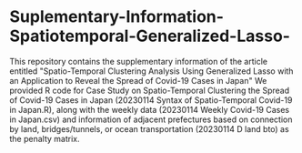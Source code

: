 # Suplementary-Information-Spatiotemporal-Generalized-Lasso-
This repository contains the supplementary information of the article entitled "Spatio-Temporal Clustering Analysis Using Generalized Lasso with an Application to Reveal the Spread of Covid-19 Cases in Japan"
We provided R code for Case Study on Spatio-Temporal Clustering the Spread of Covid-19 Cases in Japan (20230114 Syntax of Spatio-Temporal Covid-19 in Japan.R), along with the weekly data (20230114 Weekly Covid-19 Cases in Japan.csv) and information of adjacent prefectures based on connection by land, bridges/tunnels, or ocean transportation (20230114 D land bto) as the penalty matrix.
